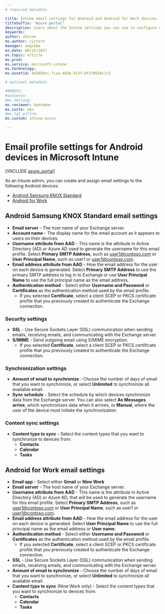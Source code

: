 ```yaml
---
# required metadata

title: Intune email settings for Android and Android for Work devices
titleSuffix: "Azure portal"
description: Learn about the Intune settings you can use to configure email connections on Android devices."
keywords:
author: vhorne
ms.author: victorh
manager: angrobe
ms.date: 06/15/2017
ms.topic: article
ms.prod:
ms.service: microsoft-intune
ms.technology:
ms.assetid: 4d3458cc-fcaa-4648-b13f-bf1f0616c1c5

# optional metadata

#ROBOTS:
#audience:
#ms.devlang:
ms.reviewer: heenamac
ms.suite: ems
#ms.tgt_pltfrm:
ms.custom: intune-azure

---
```


# Email profile settings for Android  devices in Microsoft Intune

[!INCLUDE [azure_portal](./includes/azure_portal.md)]

As an Intune admin, you can create and assign email settings to the following Android devices:
- [Android Samsung KNOX Standard](#android-samsung-knox-standard-email-settings)
- [Android for Work](#android-for-work-email-settings)

## Android Samsung KNOX Standard email settings
- **Email server** - The host name of your Exchange server.
- **Account name** - The display name for the email account as it appears to users on their devices.
- **Username attribute from AAD** - This name is the attribute in Active Directory (AD) or Azure AD used to generate the username for this email profile. Select **Primary SMTP Address**, such as user1@contoso.com or **User Principal Name**, such as user1 or user1@contoso.com.
- **Email address attribute from AAD** - How the email address for the user on each device is generated. Select **Primary SMTP Address** to use the primary SMTP address to log in to Exchange or use **User Principal Name** to use the full principal name as the email address.
- **Authentication method** - Select either **Username and Password** or **Certificates** as the authentication method used by the email profile.
    - If you selected **Certificate**, select a client SCEP or PKCS certificate profile that you previously created to authenticate the Exchange connection.

### Security settings

- **SSL** - Use Secure Sockets Layer (SSL) communication when sending emails, receiving emails, and communicating with the Exchange server.
- **S/MIME** - Send outgoing email using S/MIME encryption.
    - If you selected **Certificate**, select a client SCEP or PKCS certificate profile that you previously created to authenticate the Exchange connection.

### Synchronization settings

- **Amount of email to synchronize** - Choose the number of days of email that you want to synchronize, or select **Unlimited** to synchronize all available email.
- **Sync schedule** - Select the schedule by which devices synchronize data from the Exchange server. You can also select **As Messages arrive**, which synchronizes data when it arrives, or **Manual**, where the user of the device must initiate the synchronization.

### Content sync settings

- **Content type to sync** - Select the content types that you want to synchronize to devices from:
    - **Contacts**
    - **Calendar**
    - **Tasks**

## Android for Work email settings

- **Email app** - Select either **Gmail** or **Nine Work**
- **Email server** - The host name of your Exchange server.
- **Username attribute from AAD** - This name is the attribute in Active Directory (AD) or Azure AD, that will be used to generate the username for this email profile. Select **Primary SMTP Address**, such as user1@contoso.com or **User Principal Name**, such as user1 or user1@contoso.com.
- **Email address attribute from AAD** - How the email address for the user on each device is generated. Select **User Principal Name** to use the full principal name as the email address or **User name**.
- **Authentication method** - Select either **Username and Password** or **Certificates** as the authentication method used by the email profile.
    - If you selected **Certificate**, select a client SCEP or PKCS certificate profile that you previously created to authenticate the Exchange connection.
- **SSL** - Use Secure Sockets Layer (SSL) communication when sending emails, receiving emails, and communicating with the Exchange server.
- **Amount of email to synchronize** - Choose the number of days of email that you want to synchronize, or select **Unlimited** to synchronize all available email.
- **Content type to sync** (Nine Work only) - Select the content types that you want to synchronize to devices from:
    - **Contacts**
    - **Calendar**
    - **Tasks**
